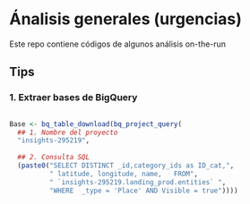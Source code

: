 # Ánalisis generales (urgencias)
Este repo contiene códigos de algunos análisis on-the-run


## Tips
### 1. Extraer bases de BigQuery

```r

Base <- bq_table_download(bq_project_query(
  ## 1. Nombre del proyecto
  "insights-295219",
  
  ## 2. Consulta SQL
  (paste0("SELECT DISTINCT _id,category_ids as ID_cat,",
          " latitude, longitude, name,   FROM",
          " `insights-295219.landing_prod.entities` ",
          "WHERE  _type = 'Place' AND Visible = true")))) 

```